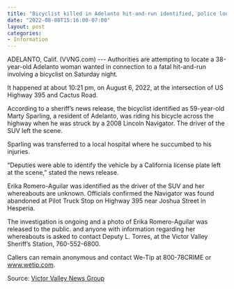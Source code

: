 ```yaml
---
title: "Bicyclist killed in Adelanto hit-and-run identified, police looking for driver"
date: "2022-08-08T15:16:00-07:00"
layout: post
categories:
- Information
---
```


ADELANTO, Calif. (VVNG.com) --- Authorities are attempting to locate a 38-year-old Adelanto woman wanted in connection to a fatal hit-and-run involving a bicyclist on Saturday night.

It happened at about 10:21 pm, on August 6, 2022, at the intersection of US Highway 395 and Cactus Road.

According to a sheriff’s news release, the bicyclist identified as 59-year-old Marty Sparling, a resident of Adelanto, was riding his bicycle across the highway when he was struck by a 2008 Lincoln Navigator. The driver of the SUV left the scene.

Sparling was transferred to a local hospital where he succumbed to his injuries.

“Deputies were able to identify the vehicle by a California license plate left at the scene,” stated the news release.

Erika Romero-Aguilar was identified as the driver of the SUV and her whereabouts are unknown. Officials confirmed the Navigator was found abandoned at Pilot Truck Stop on Highway 395 near Joshua Street in Hesperia.

The investigation is ongoing and a photo of Erika Romero-Aguilar was released to the public. and anyone with information regarding her whereabouts is asked to contact Deputy L. Torres, at the Victor Valley Sheriff’s Station, 760-552-6800.

Callers can remain anonymous and contact We-Tip at 800-78CRIME or www.wetip.com.

Source: [Victor Valley News Group](https://www.vvng.com/bicyclist-killed-in-adelanto-hit-and-run-identified-police-looking-for-driver/)